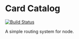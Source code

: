 Card Catalog
==============
[![Build Status](https://secure.travis-ci.org/TxSSC/Card-Catalog.png?branch=master)](http://travis-ci.org/TxSSC/Card-Catalog)

A simple routing system for node.